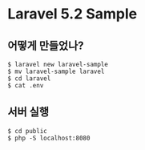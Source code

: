 # Laravel 5.2 Sample

## 어떻게 만들었나?

```
$ laravel new laravel-sample
$ mv laravel-sample laravel
$ cd laravel
$ cat .env
```

## 서버 실행

```
$ cd public
$ php -S localhost:8080
```
